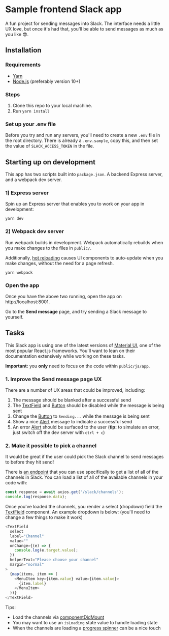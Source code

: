 # Sample frontend Slack app

A fun project for sending messages into Slack. The interface needs a little UX love, but once it's had that, you'll be able to send messages as much as you like 😎.

## Installation

### Requirements

* [Yarn](https://yarnpkg.com/)
* [Node.js](https://nodejs.org/en/) (preferably version 10+)

### Steps

1. Clone this repo to your local machine.
2. Run `yarn install`

### Set up your .env file

Before you try and run any servers, you'll need to create a new `.env` file in the root directory. There is already a `.env.sample`, copy this, and then set the value of `SLACK_ACCESS_TOKEN` in the file.


## Starting up on development

This app has two scripts built into `package.json`. A backend Express server, and a webpack dev server.

### 1) Express server

Spin up an Express server that enables you to work on your app in development:

```
yarn dev
```

### 2) Webpack dev server

Run webpack builds in development. Webpack automatically rebuilds when you make changes to the files in `public/`.

Additionally, [hot reloading](https://github.com/gaearon/react-hot-loader) causes UI components to auto-update when you make changes, without the need for a page refresh.

```
yarn webpack
```

### Open the app

Once you have the above two running, open the app on http://localhost:8001.

Go to the __Send message__ page, and try sending a Slack message to yourself.

## Tasks

This Slack app is using one of the latest versions of [Material UI](https://material-ui.com/), one of the most popular React.js frameworks. You'll want to lean on their documentation extensively while working on these tasks.

__Important:__ you __only__ need to focus on the code within `public/js/app`.

### 1. Improve the Send message page UX

There are a number of UX areas that could be improved, including:

1. The message should be blanked after a successful send
2. The [TextField](https://material-ui.com/api/text-field/#textfield-api) and [Button](https://material-ui.com/api/button/) should be disabled while the message is being sent
3. Change the [Button](https://material-ui.com/api/button/) to `Sending...` while the message is being sent
4. Show a nice [Alert](https://material-ui.com/api/alert/) message to indicate a successful send
5. An error [Alert](https://material-ui.com/api/alert/) should be surfaced to the user (__tip:__ to simulate an error, just switch off the dev server with `ctrl + c`)

### 2. Make it possible to pick a channel

It would be great if the user could pick the Slack channel to send messages to before they hit send!

There is [an endpoint](http://localhost:8001/slack/channels) that you can use specifically to get a list of all of the channels in Slack. You can load a list of all of the available channels in your code with:

```js
const response = await axios.get('/slack/channels');
console.log(response.data);
```

Once you've loaded the channels, you render a select (dropdown) field the [TextField](https://material-ui.com/components/text-fields/) component. An example dropdown is below: (you'll need to change a few things to make it work)

```js
<TextField
  select
  label="Channel"
  value=""
  onChange={(e) => {
    console.log(e.target.value);
  })
  helperText="Please choose your channel"
  margin="normal"
>
  {map(items, item => (
    <MenuItem key={item.value} value={item.value}>
      {item.label}
    </MenuItem>
  ))}
</TextField>
```

Tips:

* Load the channels via [componentDidMount](https://reactjs.org/docs/react-component.html#componentdidmount)
* You may want to use an `isLoading` state value to handle loading state
* When the channels are loading a [progress spinner](https://material-ui.com/components/progress/) can be a nice touch
